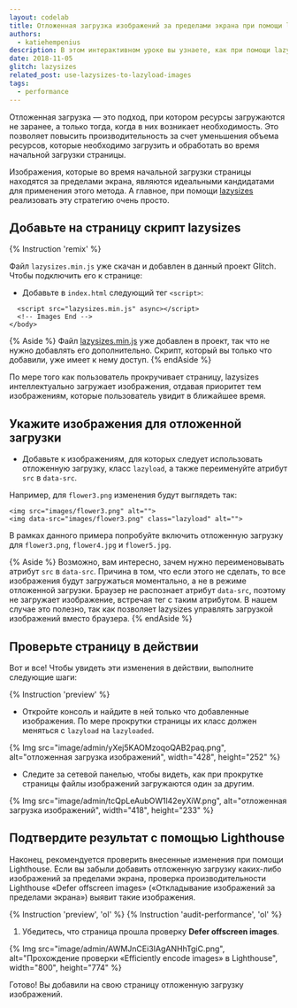 ```yaml
---
layout: codelab
title: Отложенная загрузка изображений за пределами экрана при помощи lazysizes
authors:
  - katiehempenius
description: В этом интерактивном уроке вы узнаете, как при помощи lazysizes загружать только изображения, находящиеся в текущей области просмотра.
date: 2018-11-05
glitch: lazysizes
related_post: use-lazysizes-to-lazyload-images
tags:
  - performance
---
```


Отложенная загрузка — это подход, при котором ресурсы загружаются не заранее, а только тогда, когда в них возникает необходимость. Это позволяет повысить производительность за счет уменьшения объема ресурсов, которые необходимо загрузить и обработать во время начальной загрузки страницы.

Изображения, которые во время начальной загрузки страницы находятся за пределами экрана, являются идеальными кандидатами для применения этого метода. А главное, при помощи [lazysizes](https://github.com/aFarkas/lazysizes) реализовать эту стратегию очень просто.

## Добавьте на страницу скрипт lazysizes

{% Instruction 'remix' %}

Файл `lazysizes.min.js` уже скачан и добавлен в данный проект Glitch. Чтобы подключить его к странице:

- Добавьте в `index.html` следующий тег `<script>`:

```html/0
  <script src="lazysizes.min.js" async></script>
  <!-- Images End -->
</body>
```

{% Aside %} Файл [lazysizes.min.js](https://raw.githubusercontent.com/aFarkas/lazysizes/gh-pages/lazysizes.min.js) уже добавлен в проект, так что не нужно добавлять его дополнительно. Скрипт, который вы только что добавили, уже имеет к нему доступ. {% endAside %}

По мере того как пользователь прокручивает страницу, lazysizes интеллектуально загружает изображения, отдавая приоритет тем изображениям, которые пользователь увидит в ближайшее время.

## Укажите изображения для отложенной загрузки

- Добавьте к изображениям, для которых следует использовать отложенную загрузку, класс `lazyload`, а также переименуйте атрибут `src` в `data-src`.

Например, для `flower3.png` изменения будут выглядеть так:

```html/1/0
<img src="images/flower3.png" alt="">
<img data-src="images/flower3.png" class="lazyload" alt="">
```

В рамках данного примера попробуйте включить отложенную загрузку для `flower3.png`, `flower4.jpg` и `flower5.jpg`.

{% Aside %} Возможно, вам интересно, зачем нужно переименовывать атрибут `src` в `data-src`. Причина в том, что если этого не сделать, то все изображения будут загружаться моментально, а не в режиме отложенной загрузки. Браузер не распознает атрибут `data-src`, поэтому не загружает изображение, встречая тег с таким атрибутом. В нашем случае это полезно, так как позволяет lazysizes управлять загрузкой изображений вместо браузера. {% endAside %}

## Проверьте страницу в действии

Вот и все! Чтобы увидеть эти изменения в действии, выполните следующие шаги:

{% Instruction 'preview' %}

- Откройте консоль и найдите в ней только что добавленные изображения. По мере прокрутки страницы их класс должен меняться с `lazyload` на `lazyloaded`.

{% Img src="image/admin/yXej5KAOMzoqoQAB2paq.png", alt="отложенная загрузка изображений", width="428", height="252" %}

- Следите за сетевой панелью, чтобы видеть, как при прокрутке страницы файлы изображений загружаются один за другим.

{% Img src="image/admin/tcQpLeAubOW1l42eyXiW.png", alt="отложенная загрузка изображений", width="418", height="233" %}

## Подтвердите результат с помощью Lighthouse

Наконец, рекомендуется проверить внесенные изменения при помощи Lighthouse. Если вы забыли добавить отложенную загрузку каких-либо изображений за пределами экрана, проверка производительности Lighthouse «Defer offscreen images» («Откладывание изображений за пределами экрана») выявит такие изображения.

{% Instruction 'preview', 'ol' %} {% Instruction 'audit-performance', 'ol' %}

1. Убедитесь, что страница прошла проверку **Defer offscreen images**.

{% Img src="image/admin/AWMJnCEi3IAgANHhTgiC.png", alt="Прохождение проверки «Efficiently encode images» в Lighthouse", width="800", height="774" %}

Готово! Вы добавили на свою страницу отложенную загрузку изображений.
